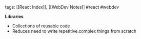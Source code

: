 tags: [[React Index]], [[WebDev Notes]] #react #webdev

**Libraries**
- Collections of reusable code
- Reduces need to write repetitive.complex things from scratch